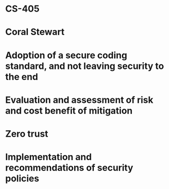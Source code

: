# CS-405
# Coral Stewart



# Adoption of a secure coding standard, and not leaving security to the end
# Evaluation and assessment of risk and cost benefit of mitigation
# Zero trust
# Implementation and recommendations of security policies

